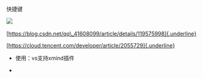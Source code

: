 快捷键



![](..\..\..\..\assets\000_快捷键_000.png)

[https://blog.csdn.net/qq\_41608099/article/details/119575998]{.underline}

[https://cloud.tencent.com/developer/article/2055729]{.underline}

-   使用：vs支持xmind插件

-    
